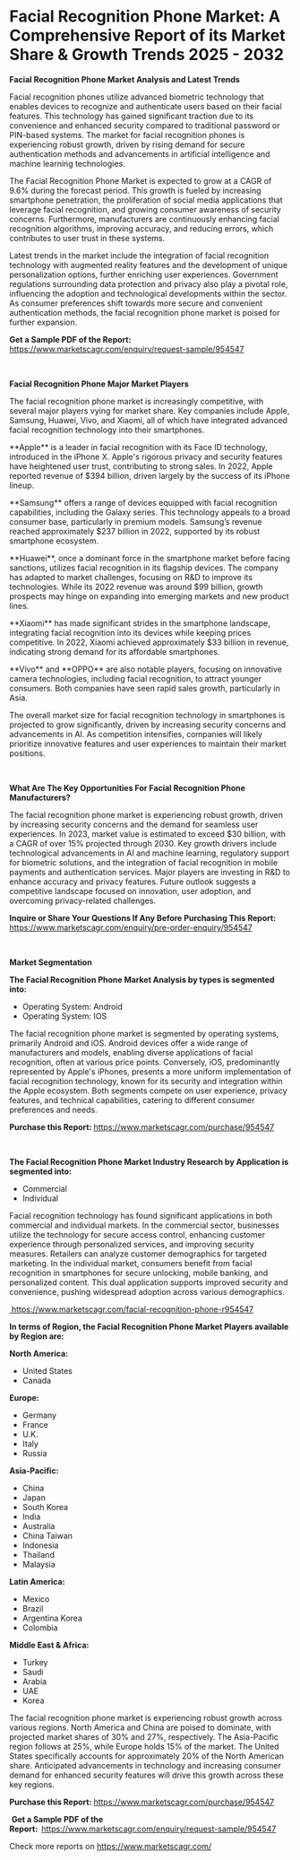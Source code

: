 <p><h1>Facial Recognition Phone Market: A Comprehensive Report of its Market Share & Growth Trends 2025 - 2032</h1></p><p><strong>Facial Recognition Phone Market Analysis and Latest Trends</strong></p>
<p><p>Facial recognition phones utilize advanced biometric technology that enables devices to recognize and authenticate users based on their facial features. This technology has gained significant traction due to its convenience and enhanced security compared to traditional password or PIN-based systems. The market for facial recognition phones is experiencing robust growth, driven by rising demand for secure authentication methods and advancements in artificial intelligence and machine learning technologies.</p><p>The Facial Recognition Phone Market is expected to grow at a CAGR of 9.6% during the forecast period. This growth is fueled by increasing smartphone penetration, the proliferation of social media applications that leverage facial recognition, and growing consumer awareness of security concerns. Furthermore, manufacturers are continuously enhancing facial recognition algorithms, improving accuracy, and reducing errors, which contributes to user trust in these systems.</p><p>Latest trends in the market include the integration of facial recognition technology with augmented reality features and the development of unique personalization options, further enriching user experiences. Government regulations surrounding data protection and privacy also play a pivotal role, influencing the adoption and technological developments within the sector. As consumer preferences shift towards more secure and convenient authentication methods, the facial recognition phone market is poised for further expansion.</p></p>
<p><strong>Get a Sample PDF of the Report:&nbsp;</strong> <a href="https://www.marketscagr.com/enquiry/request-sample/954547?utm_campaign=2653&utm_medium=2&utm_source=Github&utm_content=ia&utm_term=07032025&utm_id=facial-recognition-phone">https://www.marketscagr.com/enquiry/request-sample/954547</a></p>
<p>&nbsp;</p>
<p><strong>Facial Recognition Phone Major Market Players</strong></p>
<p><p>The facial recognition phone market is increasingly competitive, with several major players vying for market share. Key companies include Apple, Samsung, Huawei, Vivo, and Xiaomi, all of which have integrated advanced facial recognition technology into their smartphones.</p><p>**Apple** is a leader in facial recognition with its Face ID technology, introduced in the iPhone X. Apple's rigorous privacy and security features have heightened user trust, contributing to strong sales. In 2022, Apple reported revenue of $394 billion, driven largely by the success of its iPhone lineup.</p><p>**Samsung** offers a range of devices equipped with facial recognition capabilities, including the Galaxy series. This technology appeals to a broad consumer base, particularly in premium models. Samsung’s revenue reached approximately $237 billion in 2022, supported by its robust smartphone ecosystem.</p><p>**Huawei**, once a dominant force in the smartphone market before facing sanctions, utilizes facial recognition in its flagship devices. The company has adapted to market challenges, focusing on R&D to improve its technologies. While its 2022 revenue was around $99 billion, growth prospects may hinge on expanding into emerging markets and new product lines.</p><p>**Xiaomi** has made significant strides in the smartphone landscape, integrating facial recognition into its devices while keeping prices competitive. In 2022, Xiaomi achieved approximately $33 billion in revenue, indicating strong demand for its affordable smartphones.</p><p>**Vivo** and **OPPO** are also notable players, focusing on innovative camera technologies, including facial recognition, to attract younger consumers. Both companies have seen rapid sales growth, particularly in Asia. </p><p>The overall market size for facial recognition technology in smartphones is projected to grow significantly, driven by increasing security concerns and advancements in AI. As competition intensifies, companies will likely prioritize innovative features and user experiences to maintain their market positions.</p></p>
<p>&nbsp;</p>
<p><strong>What Are The Key Opportunities For Facial Recognition Phone Manufacturers?</strong></p>
<p><p>The facial recognition phone market is experiencing robust growth, driven by increasing security concerns and the demand for seamless user experiences. In 2023, market value is estimated to exceed $30 billion, with a CAGR of over 15% projected through 2030. Key growth drivers include technological advancements in AI and machine learning, regulatory support for biometric solutions, and the integration of facial recognition in mobile payments and authentication services. Major players are investing in R&D to enhance accuracy and privacy features. Future outlook suggests a competitive landscape focused on innovation, user adoption, and overcoming privacy-related challenges.</p></p>
<p><strong>Inquire or Share Your Questions If Any Before Purchasing This Report:</strong> <a href="https://www.marketscagr.com/enquiry/pre-order-enquiry/954547?utm_campaign=2653&utm_medium=2&utm_source=Github&utm_content=ia&utm_term=07032025&utm_id=facial-recognition-phone">https://www.marketscagr.com/enquiry/pre-order-enquiry/954547</a></p>
<p>&nbsp;</p>
<p><strong>Market Segmentation</strong></p>
<p><strong>The Facial Recognition Phone Market Analysis by types is segmented into:</strong></p>
<p><ul><li>Operating System: Android</li><li>Operating System: IOS</li></ul></p>
<p><p>The facial recognition phone market is segmented by operating systems, primarily Android and iOS. Android devices offer a wide range of manufacturers and models, enabling diverse applications of facial recognition, often at various price points. Conversely, iOS, predominantly represented by Apple's iPhones, presents a more uniform implementation of facial recognition technology, known for its security and integration within the Apple ecosystem. Both segments compete on user experience, privacy features, and technical capabilities, catering to different consumer preferences and needs.</p></p>
<p><strong>Purchase this Report:&nbsp;</strong><a href="https://www.marketscagr.com/purchase/954547?utm_campaign=2653&utm_medium=2&utm_source=Github&utm_content=ia&utm_term=07032025&utm_id=facial-recognition-phone">https://www.marketscagr.com/purchase/954547</a></p>
<p>&nbsp;</p>
<p><strong>The Facial Recognition Phone Market Industry Research by Application is segmented into:</strong></p>
<p><ul><li>Commercial</li><li>Individual</li></ul></p>
<p><p>Facial recognition technology has found significant applications in both commercial and individual markets. In the commercial sector, businesses utilize the technology for secure access control, enhancing customer experience through personalized services, and improving security measures. Retailers can analyze customer demographics for targeted marketing. In the individual market, consumers benefit from facial recognition in smartphones for secure unlocking, mobile banking, and personalized content. This dual application supports improved security and convenience, pushing widespread adoption across various demographics.</p></p>
<p><a href="https://www.marketscagr.com/facial-recognition-phone-r954547?utm_campaign=2653&utm_medium=2&utm_source=Github&utm_content=ia&utm_term=07032025&utm_id=facial-recognition-phone">&nbsp;https://www.marketscagr.com/facial-recognition-phone-r954547</a></p>
<p><strong>In terms of Region, the Facial Recognition Phone Market Players available by Region are:</strong></p>
<p>
    <p> <strong> North America: </strong>
        <ul>
            <li>United States</li>
            <li>Canada</li>
        </ul>
        </p> 
    <p> <strong> Europe: </strong>
        <ul>
            <li>Germany</li>
            <li>France</li>
            <li>U.K.</li>
            <li>Italy</li>
            <li>Russia</li>
        </ul>
        </p> 
    <p> <strong> Asia-Pacific: </strong>
        <ul>
            <li>China</li>
            <li>Japan</li>
            <li>South Korea</li>
            <li>India</li>
            <li>Australia</li>
            <li>China Taiwan</li>
            <li>Indonesia</li>
            <li>Thailand</li>
            <li>Malaysia</li>
        </ul>
        </p> 
    <p> <strong> Latin America: </strong>
        <ul>
            <li>Mexico</li>
            <li>Brazil</li>
            <li>Argentina Korea</li>
            <li>Colombia</li>
        </ul>
        </p> 
    <p> <strong> Middle East & Africa: </strong>
        <ul>
            <li>Turkey</li>
            <li>Saudi</li>
            <li>Arabia</li>
            <li>UAE</li>
            <li>Korea</li>
        </ul>
    </p>
    </p>
<p><p>The facial recognition phone market is experiencing robust growth across various regions. North America and China are poised to dominate, with projected market shares of 30% and 27%, respectively. The Asia-Pacific region follows at 25%, while Europe holds 15% of the market. The United States specifically accounts for approximately 20% of the North American share. Anticipated advancements in technology and increasing consumer demand for enhanced security features will drive this growth across these key regions.</p></p>
<p><strong>Purchase this Report: </strong><a href="https://www.marketscagr.com/purchase/954547?utm_campaign=2653&utm_medium=2&utm_source=Github&utm_content=ia&utm_term=07032025&utm_id=facial-recognition-phone">https://www.marketscagr.com/purchase/954547</a></p>
<p>&nbsp;<strong>Get a Sample PDF of the Report:&nbsp;&nbsp;</strong><a href="https://www.marketscagr.com/enquiry/request-sample/954547?utm_campaign=2653&utm_medium=2&utm_source=Github&utm_content=ia&utm_term=07032025&utm_id=facial-recognition-phone">https://www.marketscagr.com/enquiry/request-sample/954547</a></p>
<p><strong></strong></p>
<p>Check more reports on <a href="https://www.marketscagr.com/?utm_campaign=2653&utm_medium=2&utm_source=Github&utm_content=ia&utm_term=07032025&utm_id=facial-recognition-phone">https://www.marketscagr.com/</a></p>